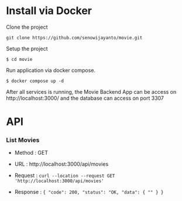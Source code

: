 # Install via Docker

Clone the project

`git clone https://github.com/senowijayanto/movie.git`

Setup the project

`$ cd movie`

Run application via docker compose.

`$ docker compose up -d`

After all services is running, the Movie Backend App can be access on http://localhost:3000/ and the database can access on port 3307



# API

### List Movies

  - Method : GET

  - URL : http://localhost:3000/api/movies

  - Request :
   `curl --location --request GET 'http://localhost:3000/api/movies'`

  - Response :
  `{
     "code": 200,
     "status": "OK,
     "data": {
       ""
     }
   }`


